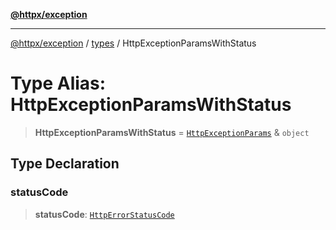 [**@httpx/exception**](../../README.md)

***

[@httpx/exception](../../README.md) / [types](../README.md) / HttpExceptionParamsWithStatus

# Type Alias: HttpExceptionParamsWithStatus

> **HttpExceptionParamsWithStatus** = [`HttpExceptionParams`](HttpExceptionParams.md) & `object`

## Type Declaration

### statusCode

> **statusCode**: [`HttpErrorStatusCode`](HttpErrorStatusCode.md)
